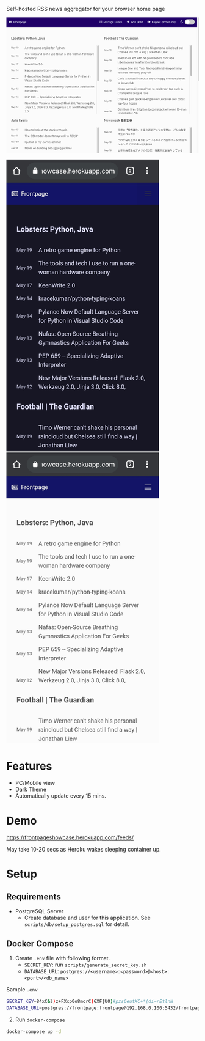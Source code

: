 Self-hosted RSS news aggregator for your browser home page

![PC View](docs/img/PC.png)

<img src="docs/img/Mobile%20Dark.jpg" alt="Mobile Dark" width="400px;"/>
<img src="docs/img/Mobile%20Light.jpg" alt="Mobile Light" width="400px;"/>


# Features
- PC/Mobile view
- Dark Theme
- Automatically update every 15 mins.


# Demo
https://frontpageshowcase.herokuapp.com/feeds/

May take 10-20 secs as Heroku wakes sleeping container up.

# Setup

## Requirements
- PostgreSQL Server
    - Create database and user  for this application. See `scripts/db/setup_postgres.sql` for detail.

## Docker Compose

1. Create `.env` file with following format. 
    - `SECRET_KEY`: run `scripts/generate_secret_key.sh`
    - `DATABASE_URL`: `postgres://<username>:<password>@<host>:<port>/<db_name>`

Sample `.env`
```sh
SECRET_KEY=84xC&l)z+FXxp0o8morC(GXF{U0)#pzs6eutXC+*(di~rEtlnN
DATABASE_URL=postgres://frontpage:frontpage@192.168.0.100:5432/frontpage
```


2. Run `docker-compose`
```sh
docker-compose up -d
```
